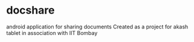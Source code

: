 # docshare
android application for sharing documents
Created as a project for akash tablet in association with IIT Bombay
